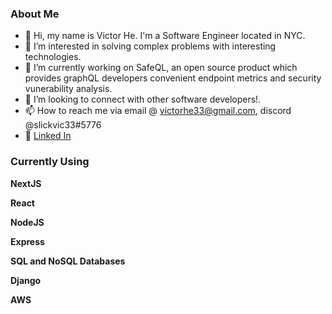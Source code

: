 <h3> About Me </h3>

- 👋 Hi, my name is Victor He. I'm a Software Engineer located in NYC.
- 👀 I’m interested in solving complex problems with interesting technologies.
- 🌱 I’m currently working on SafeQL, an open source product which provides graphQL developers convenient endpoint metrics and security vunerability analysis.
- 💞️ I’m looking to connect with other software developers!.
- 📫 How to reach me via email @ victorhe33@gmail.com, discord @slickvic33#5776
- 💼 [Linked In](https://www.linkedin.com/in/victorhe33/)

<h3> Currently Using </h3>

**NextJS**

**React**

**NodeJS**

**Express**

**SQL and NoSQL Databases**

**Django**

**AWS**

<!---
victorhe33/victorhe33 is a ✨ special ✨ repository because its `README.md` (this file) appears on your GitHub profile.
You can click the Preview link to take a look at your changes.
--->
